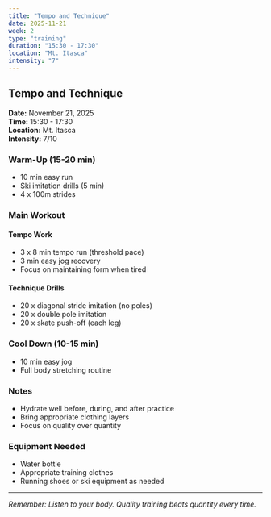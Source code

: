 ```yaml
---
title: "Tempo and Technique"
date: 2025-11-21
week: 2
type: "training"
duration: "15:30 - 17:30"
location: "Mt. Itasca"
intensity: "7"
---
```


## Tempo and Technique

**Date:** November 21, 2025  
**Time:** 15:30 - 17:30  
**Location:** Mt. Itasca  
**Intensity:** 7/10

### Warm-Up (15-20 min)
- 10 min easy run
- Ski imitation drills (5 min)
- 4 x 100m strides

### Main Workout
#### Tempo Work
- 3 x 8 min tempo run (threshold pace)
- 3 min easy jog recovery
- Focus on maintaining form when tired

#### Technique Drills
- 20 x diagonal stride imitation (no poles)
- 20 x double pole imitation
- 20 x skate push-off (each leg)

### Cool Down (10-15 min)
- 10 min easy jog
- Full body stretching routine

### Notes
- Hydrate well before, during, and after practice
- Bring appropriate clothing layers
- Focus on quality over quantity

### Equipment Needed
- Water bottle
- Appropriate training clothes
- Running shoes or ski equipment as needed

---
*Remember: Listen to your body. Quality training beats quantity every time.*